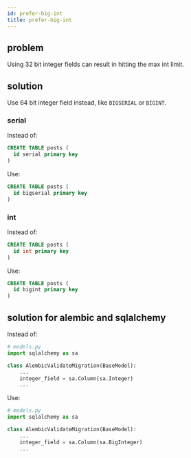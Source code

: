 ```yaml
---
id: prefer-big-int
title: prefer-big-int
---
```



## problem

Using 32 bit integer fields can result in hitting the max int limit.

## solution

Use 64 bit integer field instead, like `BIGSERIAL` or `BIGINT`.


### serial

Instead of:

```sql
CREATE TABLE posts (
  id serial primary key
)
```

Use:

```sql
CREATE TABLE posts (
  id bigserial primary key
)
```


### int

Instead of:

```sql
CREATE TABLE posts (
  id int primary key
)
```

Use:

```sql
CREATE TABLE posts (
  id bigint primary key
)
```


## solution for alembic and sqlalchemy

Instead of:

```python
# models.py
import sqlalchemy as sa

class AlembicValidateMigration(BaseModel):    
    ...
    integer_field = sa.Column(sa.Integer)
    ...
```

Use:

```python
# models.py
import sqlalchemy as sa

class AlembicValidateMigration(BaseModel):    
    ...
    integer_field = sa.Column(sa.BigInteger)
    ...
```
